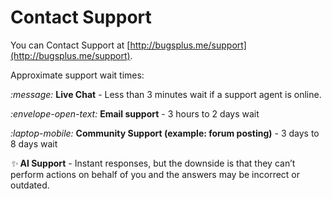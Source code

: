 # Contact Support

You can Contact Support at [http://bugsplus.me/support](http://bugsplus.me/support).

Approximate support wait times:

<i class="fa-message">:message:</i> **Live Chat** - Less than 3 minutes wait if a support agent is online.

<i class="fa-envelope-open-text">:envelope-open-text:</i> **Email support** - 3 hours to 2 days wait

<i class="fa-laptop-mobile">:laptop-mobile:</i> **Community Support (example: forum posting)** - 3 days to 8 days wait

<i class="fa-sparkles">:sparkles:</i> **AI Support** - Instant responses, but the downside is that they can’t perform actions on behalf of you and the answers may be incorrect or outdated.

